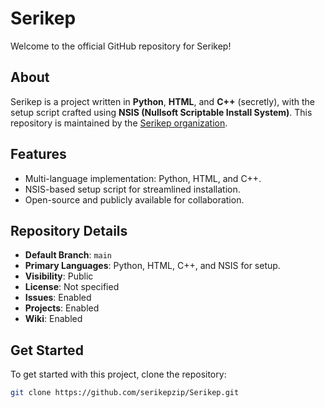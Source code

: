 # Serikep

Welcome to the official GitHub repository for Serikep!

## About

Serikep is a project written in **Python**, **HTML**, and **C++** (secretly), with the setup script crafted using **NSIS (Nullsoft Scriptable Install System)**. This repository is maintained by the [Serikep organization](https://github.com/serikepzip).

## Features

- Multi-language implementation: Python, HTML, and C++.
- NSIS-based setup script for streamlined installation.
- Open-source and publicly available for collaboration.

## Repository Details

- **Default Branch**: `main`
- **Primary Languages**: Python, HTML, C++, and NSIS for setup.
- **Visibility**: Public
- **License**: Not specified
- **Issues**: Enabled
- **Projects**: Enabled
- **Wiki**: Enabled

## Get Started

To get started with this project, clone the repository:

```bash
git clone https://github.com/serikepzip/Serikep.git